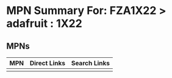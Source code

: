 



# MPN Summary For: FZA1X22 > adafruit : 1X22

## MPNs
  

|MPN|Direct Links|Search Links|
| :--- | :--- | :--- |
||||
